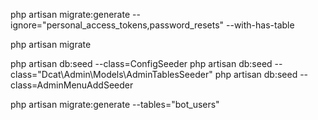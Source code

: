 php artisan migrate:generate --ignore="personal_access_tokens,password_resets" --with-has-table

php artisan migrate


php artisan db:seed --class=ConfigSeeder
php artisan db:seed --class="Dcat\Admin\Models\AdminTablesSeeder"
php artisan db:seed --class=AdminMenuAddSeeder

php artisan migrate:generate --tables="bot_users"
